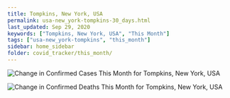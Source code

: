 ```yaml
---
title: Tompkins, New York, USA
permalink: usa-new_york-tompkins-30_days.html
last_updated: Sep 29, 2020
keywords: ["Tompkins, New York, USA", "This Month"]
tags: ["usa-new_york-tompkins", "this_month"]
sidebar: home_sidebar
folder: covid_tracker/this_month/
---
```


![Change in Confirmed Cases This Month for Tompkins, New York, USA](images/graphs/usa-new_york-tompkins-delta_confirmed-30_days_graph.png)

![Change in Confirmed Deaths This Month for Tompkins, New York, USA](images/graphs/usa-new_york-tompkins-delta_deaths-30_days_graph.png)
